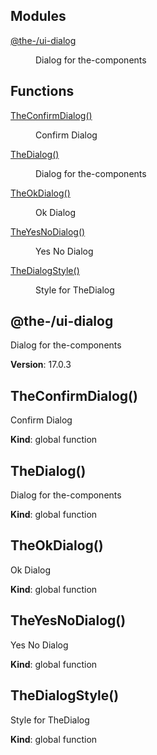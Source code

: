 <!--- Code generated by @the-/script-doc. DO NOT EDIT. -->

## Modules

<dl>
<dt><a href="#module_@the-/ui-dialog">@the-/ui-dialog</a></dt>
<dd><p>Dialog for the-components</p>
</dd>
</dl>

## Functions

<dl>
<dt><a href="#TheConfirmDialog">TheConfirmDialog()</a></dt>
<dd><p>Confirm Dialog</p>
</dd>
<dt><a href="#TheDialog">TheDialog()</a></dt>
<dd><p>Dialog for the-components</p>
</dd>
<dt><a href="#TheOkDialog">TheOkDialog()</a></dt>
<dd><p>Ok Dialog</p>
</dd>
<dt><a href="#TheYesNoDialog">TheYesNoDialog()</a></dt>
<dd><p>Yes No Dialog</p>
</dd>
<dt><a href="#TheDialogStyle">TheDialogStyle()</a></dt>
<dd><p>Style for TheDialog</p>
</dd>
</dl>

<a name="module_@the-/ui-dialog"></a>

## @the-/ui-dialog
Dialog for the-components

**Version**: 17.0.3  
<a name="TheConfirmDialog"></a>

## TheConfirmDialog()
Confirm Dialog

**Kind**: global function  
<a name="TheDialog"></a>

## TheDialog()
Dialog for the-components

**Kind**: global function  
<a name="TheOkDialog"></a>

## TheOkDialog()
Ok Dialog

**Kind**: global function  
<a name="TheYesNoDialog"></a>

## TheYesNoDialog()
Yes No Dialog

**Kind**: global function  
<a name="TheDialogStyle"></a>

## TheDialogStyle()
Style for TheDialog

**Kind**: global function  
